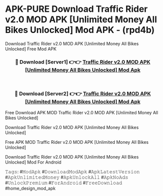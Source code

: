 # APK-PURE Download Traffic Rider v2.0 MOD APK [Unlimited Money All Bikes Unlocked] Mod APK - (rpd4b)
Download Traffic Rider v2.0 MOD APK [Unlimited Money All Bikes Unlocked] Free Mod APK

<div align="center">
<h3>🔴 Download [Server1] 👉👉 <a href="https://apk-comot.site?title=Traffic_Rider_v2.0_MOD_APK_[Unlimited_Money_All_Bikes_Unlocked]">Traffic Rider v2.0 MOD APK [Unlimited Money All Bikes Unlocked] Mod Apk</a></h3><br>

<h3>🔴 Download [Server2] 👉👉 <a href="https://apk-comot.site?title=Traffic_Rider_v2.0_MOD_APK_[Unlimited_Money_All_Bikes_Unlocked]">Traffic Rider v2.0 MOD APK [Unlimited Money All Bikes Unlocked] Mod Apk</a></h3>
</div>


Free Download APK MOD Traffic Rider v2.0 MOD APK [Unlimited Money All Bikes Unlocked]

Download Traffic Rider v2.0 MOD APK [Unlimited Money All Bikes Unlocked] 

Free APK MOD Traffic Rider v2.0 MOD APK [Unlimited Money All Bikes Unlocked] 

Download Traffic Rider v2.0 MOD APK [Unlimited Money All Bikes Unlocked] Mod For Android

𝚃𝚊𝚐𝚜: #𝙼𝚘𝚍𝙰𝚙𝚔 #𝙳𝚘𝚠𝚗𝚕𝚘𝚊𝚍𝙼𝚘𝚍𝙰𝚙𝚔 #𝙰𝚙𝚔𝙻𝚊𝚝𝚎𝚜𝚝𝚅𝚎𝚛𝚜𝚒𝚘𝚗 #𝙰𝚙𝚔𝚄𝚗𝚕𝚒𝚖𝚒𝚝𝚎𝚍𝙼𝚘𝚗𝚎𝚢 #𝙰𝚙𝚔𝚄𝚗𝚕𝚘𝚌𝚔𝙰𝚕𝚕 #𝙰𝚙𝚔𝙽𝚘𝙰𝚍𝚜 #𝚄𝚗𝚕𝚘𝚌𝚔𝙿𝚛𝚎𝚖𝚒𝚞𝚖 #𝙵𝚘𝚛𝙰𝚗𝚍𝚛𝚘𝚒𝚍 #𝙵𝚛𝚎𝚎𝙳𝚘𝚠𝚗𝚕𝚘𝚊𝚍 #home_design_mod_apk
